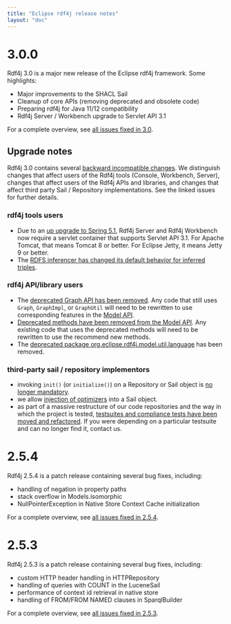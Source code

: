 ```yaml
---
title: "Eclipse rdf4j release notes"
layout: "doc"
---
```


# 3.0.0

Rdf4j 3.0 is a major new release of the Eclipse rdf4j framework. Some highlights:

- Major improvements to the SHACL Sail
- Cleanup of core APIs (removing deprecated and obsolete code)
- Preparing rdf4j for Java 11/12 compatibility
- Rdf4j Server / Workbench upgrade to Servlet API 3.1

For a complete overview, see [all issues fixed in 3.0](https://github.com/eclipse/rdf4j/milestone/17?closed=1).

## Upgrade notes

Rdf4j 3.0 contains several [backward incompatible changes](https://github.com/eclipse/rdf4j/issues?utf8=%E2%9C%93&q=is%3Aissue+label%3A%22Not+backwards+compatible%22+-label%3A%22wontfix%22+milestone%3A3.0.0). We distinguish changes that affect users of the Rdf4j tools (Console, Workbench, Server), changes that affect users of the Rdf4j APIs and libraries, and changes that affect third party Sail / Repository implementations. See the linked issues for further details.

### rdf4j tools users

- Due to an [up upgrade to Spring 5.1](https://github.com/eclipse/rdf4j/issues/1343), Rdf4j Server and Rdf4j Workbench now require a servlet container that supports Servlet API 3.1. For Apache Tomcat, that means Tomcat 8 or better. For Eclipse Jetty, it means Jetty 9 or better.
- The [RDFS inferencer has changed its default behavior for inferred triples](https://github.com/eclipse/rdf4j/issues/1227). 

### rdf4j API/library users

- The [deprecated Graph API has been removed](https://github.com/eclipse/rdf4j/issues/389). Any code that still uses `Graph`, `GraphImpl`, or `GraphUtil` will need to be rewritten to use corresponding features in the [Model API](https://rdf4j.eclipse.org/documentation/programming/model/#the-model-interface).
- [Deprecated methods have been removed from the Model API](https://github.com/eclipse/rdf4j/issues/748). Any existing code that uses the deprecated methods will need to be rewritten to use the recommend new methods.
- The [deprecated package org.eclipse.rdf4j.model.util.language](https://github.com/eclipse/rdf4j/issues/675) has been removed.

### third-party sail / repository implementors

- invoking `init()` (or `initialize()`) on a Repository or Sail object is [no longer mandatory](https://github.com/eclipse/rdf4j/issues/1223). 
- we allow [injection of optimizers](https://github.com/eclipse/rdf4j/issues/1280) into a Sail object. 
- as part of a massive restructure of our code repositories and the way in which the project is tested, [testsuites and compliance tests have been moved and refactored](https://github.com/eclipse/rdf4j/issues/1236). If you were depending on a particular testsuite and can no longer find it, contact us. 

# 2.5.4

Rdf4j 2.5.4 is a patch release containing several bug fixes, including:

- handling of negation in property paths
- stack overflow in Models.isomorphic
- NullPointerException in Native Store Context Cache initialization 

For a complete overview, see [all issues fixed in 2.5.4](https://github.com/eclipse/rdf4j/milestone/40?closed=1).

# 2.5.3

Rdf4j 2.5.3 is a patch release containing several bug fixes, including:

- custom HTTP header handling in HTTPRepository
- handling of queries with COUNT in the LuceneSail
- performance of context id retrieval in native store
- handling of FROM/FROM NAMED clauses in SparqlBuilder

For a complete overview, see [all issues fixed in 2.5.3](https://github.com/eclipse/rdf4j/milestone/37?closed=1).
